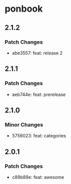 # ponbook

## 2.1.2

### Patch Changes

- abe3557: feat: release 2

## 2.1.1

### Patch Changes

- aeb744e: feat: prerelease

## 2.1.0

### Minor Changes

- 5756023: feat: categories

## 2.0.1

### Patch Changes

- c89b89e: feat: awesome
